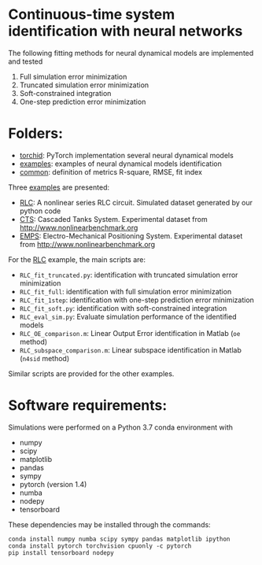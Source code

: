 # Continuous-time system identification with neural networks 

<!--- This repository contains the Python code to reproduce the results of the 
paper "Continuous-time system identification with neural networks" by Marco Forgione and Dario Piga. --->

The following fitting methods for neural dynamical models are implemented and tested

 1. Full simulation error minimization
 2. Truncated simulation error minimization
 3. Soft-constrained integration
 4. One-step prediction error minimization


# Folders:
* [torchid](torchid):  PyTorch implementation several neural dynamical models
* [examples](examples): examples of neural dynamical models identification 
* [common](common): definition of metrics R-square, RMSE, fit index 

Three [examples](examples) are presented:

* [RLC](examples/RLC): A nonlinear series RLC circuit. Simulated dataset generated by our python code
* [CTS](examples/CTS): Cascaded Tanks System. Experimental dataset from http://www.nonlinearbenchmark.org
* [EMPS](examples/EMPS): Electro-Mechanical Positioning System. Experimental dataset from http://www.nonlinearbenchmark.org

For the [RLC](examples/RLC) example, the main scripts are:

 *  ``RLC_fit_truncated.py``: identification with truncated simulation error minimization
 *  ``RLC_fit_full``: identification with full simulation error minimization
 *  ``RLC_fit_1step``: identification with one-step prediction error minimization
 *  ``RLC_fit_soft.py``: identification with soft-constrained integration
 *  ``RLC_eval_sim.py``: Evaluate simulation performance of the identified models
 *  ``RLC_OE_comparison.m``: Linear Output Error identification in Matlab (``oe`` method)
 *  ``RLC_subspace_comparison.m``: Linear subspace identification in Matlab (``n4sid`` method)
  
Similar scripts are provided for the other examples.

# Software requirements:
Simulations were performed on a Python 3.7 conda environment with

 * numpy
 * scipy
 * matplotlib
 * pandas
 * sympy
 * pytorch (version 1.4)
 * numba
 * nodepy
 * tensorboard
 
These dependencies may be installed through the commands:

```
conda install numpy numba scipy sympy pandas matplotlib ipython
conda install pytorch torchvision cpuonly -c pytorch
pip install tensorboard nodepy
```
